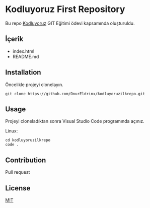 # Kodluyoruz First Repository

Bu repo [Kodluyoruz](https://www.kodluyoruz.org/) GIT Eğitimi ödevi kapsamında oluşturuldu.

## İçerik
- index.html
- README.md

[](https://i.ibb.co/9Y8c0Bf/rpo.jpg)

## Installation
Öncelikle projeyi clonelayın.
```
git clone https://github.com/OnurEldrinx/kodluyoruzilkrepo.git

```
## Usage
Projeyi cloneladıktan sonra Visual Studio Code programında açınız.

Linux:

```
cd kodluyoruzilkrepo
code .

```

## Contribution
Pull request

## License
[MIT](https://choosealicense.com/licenses/mit/)
